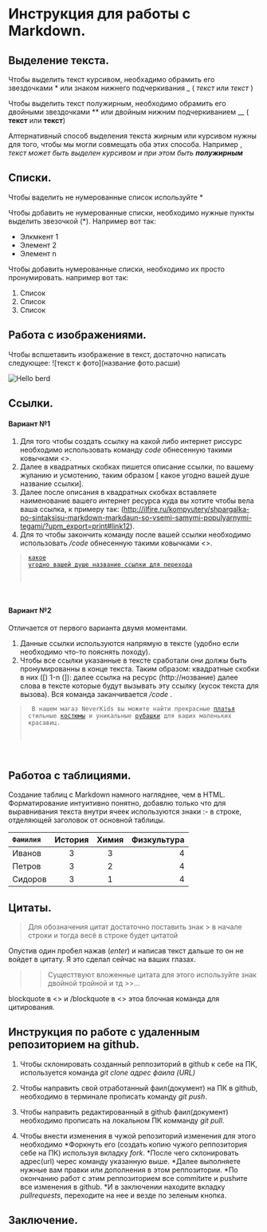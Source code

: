 # Инструкция для работы с Markdown.

## Выделение текста.
Чтобы выделить текст курсивом, необхадимо обрамить его звездочками * или знаком нижнего подчеркивания _ ( *текст* или _текст_ )

Чтобы выделить текст полужирным, необходимо обрамить его двойными звездочками ** или двойным нижним подчеркиванием __  ( **текст** или  __текст__)

Алтернативный способ выделения текста жирным или курсивом нужны для того, чтобы мы могли совмещать оба этих способа. Например , _текст может быть выделен курсивом и при этом быть **полужирным**_

## Списки.
Чтобы ваделить не нумерованные список используйте *

Чтобы добавить не нумерованные списки, необходимо нужные пункты выделить звезочкой (*). Например вот так:

* Элкмкент 1
* Элемент 2 
* Элемент n

Чтобы добавить нумерованные списки, необходимо их просто пронумировать. например вот так:
1. Список
2. Список 
3. Список

## Работа с изображениями.

Чтобы вспшетавить изображение в текст, достаточно написать следующее: ![текст к фото](название фото.расши)

![Hello berd][berd]

[berd]: berd.jpg

## Ссылки.

#### Вариант №1

1. Для того чтобы создать ссылку на какой либо интернет риссурс необходимо использовать команду _code_ обнесенную такими ковычками <>. 
2. Далее в квадратных скобках пишется описание ссылки, по вашему жуланию и усмотению, таким образом [ какое угодно вашей душе название ссылки]. 
3. Далее после описания в квадратных скобках вставляете наименование вашего интернет ресурса куда вы хотите чтобы вела ваша ссылка, к примеру так: (http://ilfire.ru/kompyutery/shpargalka-po-sintaksisu-markdown-markdaun-so-vsemi-samymi-populyarnymi-tegami/?upm_export=print#link12).
4. Для то чтобы закончить команду после вашей ссылки необходимо использовать  _/code_ обнесенную такими ковычками <>.

><code>[какое угодно вашей душе название ссылки для перехода](http://ilfire.ru/kompyutery/shpargalka-po-sintaksisu-markdown-markdaun-so-vsemi-samymi-populyarnymi-tegami/?upm_export=print#link12)
</code>

#### Вариант №2

Отличается от первого варианта двумя моментами.
1. Данные ссылки используются напрямую в тексте (удобно если необходимо что-то пояснять походу).
2. Чтобы все ссылки указанные в тексте сработали они должы быть пронумированны в конце текста. Таким образом: квадратные скобки в них ([) 1-n (]): далее ссылка на ресурс (http://нозвание) далее слова в тексте которые будут вызывать эту ссылку (кусок текста для вызова). Вся команда заканчивается  _/code_ .  

><code> В нашем магаз NeverKids вы можите найти прекрасные [платья][1] стильные
[костюмы][2] и уникальные [рубашки][3] для ваших маленьких красавиц.

[1]: https://www.wildberries.ru/catalog/190023380/detail.aspx  "Платья"
[2]: https://www.wildberries.ru/catalog/175594787/detail.aspx  "костюмы"
[3]: https://www.wildberries.ru/catalog/190262685/detail.aspx  "Рубашки"
</code>

## Работоа с таблициями.

Создание таблиц с Markdown намного нагляднее, чем в HTML. Форматирование интуитивно понятно, добавлю только что для выравнивания текста внутри ячеек используются знаки :- в строке, отделяющей заголовок от основной таблицы.

<code>Фамилия     | История | Химия | Физкультура
:-------- |:-----:| :-:| -:
Иванов    | 3     | 3      | 4
Петров    | 3     | 2      | 4
Сидоров   | 3     | 1      | 4
</code>

## Цитаты.
>Для обозначения цитат достаточно поставить знак > 
в начале строки и тогда весё в строке будет цитатой

Опустив один пробел нажав (_enter_) и написав текст дальше то он не войдет в цитату. Я это сделал сейчас на ваших глазах.

>>Сущесттвуют вложенные цитата для этого используйте знак двойной тройной и тд >>... 

 blockquote в <> и /blockquote в <> этоа блочная команда для цитирования.

 ## Инструкция по работе с удаленным репозиторием на github.

1. Чтобы склонировать созданный реппозиторий в github к себе на ПК, используется команда *git clone адрес фаила (URL)*

2. Чтобы направить свой отработанный фаил(документ) на ПК в github, необходимо в терминале прописать команду *git push*.

3. Чтобы направить редактированный в github фаил(документ) необходимо прописать на локальном ПК комманду *git pull*.

4. Чтобы внести изменения в чужой репозиторий изменения для этого необходимо
    *Форкнуть его (создать копию чужого реппозитория себе на ПК) используя вкладку *fork*.
    *После чего склонировать адрес(url) черес команду указанную выше.
    *Далее выполняете нужные вам правки или дополнения в этом реппозитории.
    *По окончанию работ с этим реппозиторием все commitите и pushите все изменения в github.
    *И в заключении находите вкладку *pullrequests*, переходите на нее и везде по зеленым кнопка.  

## Заключение.

